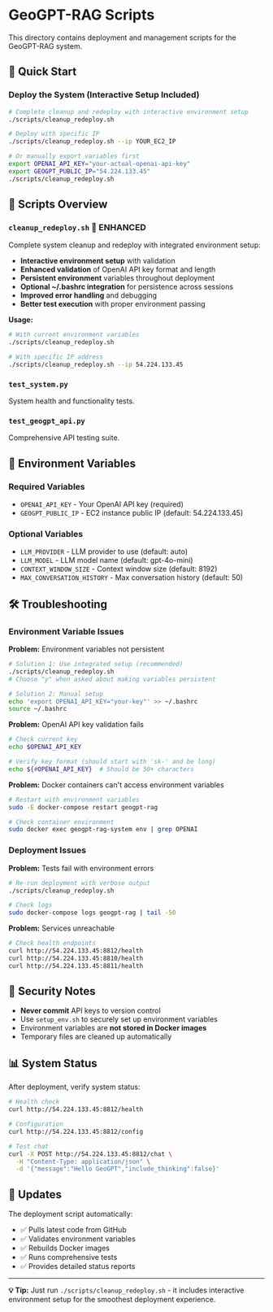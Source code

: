 # GeoGPT-RAG Scripts

This directory contains deployment and management scripts for the GeoGPT-RAG system.

## 🚀 Quick Start

### Deploy the System (Interactive Setup Included)

```bash
# Complete cleanup and redeploy with interactive environment setup
./scripts/cleanup_redeploy.sh

# Deploy with specific IP
./scripts/cleanup_redeploy.sh --ip YOUR_EC2_IP

# Or manually export variables first
export OPENAI_API_KEY="your-actual-openai-api-key"
export GEOGPT_PUBLIC_IP="54.224.133.45"
./scripts/cleanup_redeploy.sh
```

## 📁 Scripts Overview

### `cleanup_redeploy.sh` 🔧 **ENHANCED**
Complete system cleanup and redeploy with integrated environment setup:
- **Interactive environment setup** with validation
- **Enhanced validation** of OpenAI API key format and length
- **Persistent environment** variables throughout deployment
- **Optional ~/.bashrc integration** for persistence across sessions
- **Improved error handling** and debugging
- **Better test execution** with proper environment passing

**Usage:**
```bash
# With current environment variables
./scripts/cleanup_redeploy.sh

# With specific IP address
./scripts/cleanup_redeploy.sh --ip 54.224.133.45
```

### `test_system.py`
System health and functionality tests.

### `test_geogpt_api.py`
Comprehensive API testing suite.

## 🔧 Environment Variables

### Required Variables
- `OPENAI_API_KEY` - Your OpenAI API key (required)
- `GEOGPT_PUBLIC_IP` - EC2 instance public IP (default: 54.224.133.45)

### Optional Variables
- `LLM_PROVIDER` - LLM provider to use (default: auto)
- `LLM_MODEL` - LLM model name (default: gpt-4o-mini)
- `CONTEXT_WINDOW_SIZE` - Context window size (default: 8192)
- `MAX_CONVERSATION_HISTORY` - Max conversation history (default: 50)

## 🛠️ Troubleshooting

### Environment Variable Issues

**Problem:** Environment variables not persistent
```bash
# Solution 1: Use integrated setup (recommended)
./scripts/cleanup_redeploy.sh
# Choose "y" when asked about making variables persistent

# Solution 2: Manual setup
echo 'export OPENAI_API_KEY="your-key"' >> ~/.bashrc
source ~/.bashrc
```

**Problem:** OpenAI API key validation fails
```bash
# Check current key
echo $OPENAI_API_KEY

# Verify key format (should start with 'sk-' and be long)
echo ${#OPENAI_API_KEY}  # Should be 50+ characters
```

**Problem:** Docker containers can't access environment variables
```bash
# Restart with environment variables
sudo -E docker-compose restart geogpt-rag

# Check container environment
sudo docker exec geogpt-rag-system env | grep OPENAI
```

### Deployment Issues

**Problem:** Tests fail with environment errors
```bash
# Re-run deployment with verbose output
./scripts/cleanup_redeploy.sh

# Check logs
sudo docker-compose logs geogpt-rag | tail -50
```

**Problem:** Services unreachable
```bash
# Check health endpoints
curl http://54.224.133.45:8812/health
curl http://54.224.133.45:8810/health
curl http://54.224.133.45:8811/health
```

## 🔐 Security Notes

- **Never commit** API keys to version control
- Use `setup_env.sh` to securely set up environment variables
- Environment variables are **not stored in Docker images**
- Temporary files are cleaned up automatically

## 📊 System Status

After deployment, verify system status:

```bash
# Health check
curl http://54.224.133.45:8812/health

# Configuration
curl http://54.224.133.45:8812/config

# Test chat
curl -X POST http://54.224.133.45:8812/chat \
  -H "Content-Type: application/json" \
  -d '{"message":"Hello GeoGPT","include_thinking":false}'
```

## 🔄 Updates

The deployment script automatically:
- ✅ Pulls latest code from GitHub
- ✅ Validates environment variables
- ✅ Rebuilds Docker images
- ✅ Runs comprehensive tests
- ✅ Provides detailed status reports

---

**💡 Tip:** Just run `./scripts/cleanup_redeploy.sh` - it includes interactive environment setup for the smoothest deployment experience. 